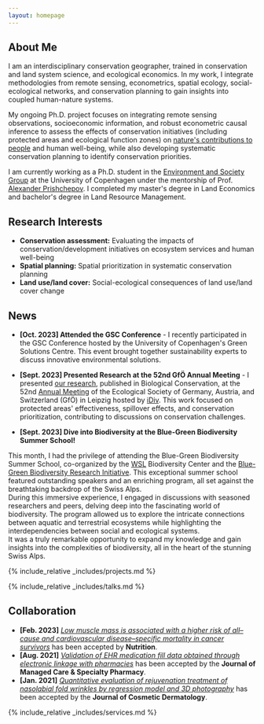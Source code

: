 ```yaml
---
layout: homepage
---
```


## About Me

I am an interdisciplinary conservation geographer, trained in conservation and land system science, and ecological economics. In my work, I integrate methodologies from remote sensing, econometrics, spatial ecology, social-ecological networks, and conservation planning to gain insights into coupled human-nature systems.

My ongoing Ph.D. project focuses on integrating remote sensing observations, socioeconomic information, and robust econometric causal inference to assess the effects of conservation initiatives (including protected areas and ecological function zones) on <a href="https://www.ipbes.net/glossary-tag/natures-contributions-people" target="_blank"> nature's contributions to people</a> and human well-being, while also developing systematic conservation planning to identify conservation priorities.

I am currently working as a Ph.D. student in the <a href="https://ign.ku.dk/english/research/geography/environment-society-developing-countries/" target="_blank"> Environment and Society Group</a> at the University of Copenhagen under the mentorship of Prof.<a href="https://ign.ku.dk/english/employees/geography/?pure=en/persons/501467" target="_blank"> Alexander Prishchepov</a>. I completed my master's degree in Land Economics and bachelor's degree in Land Resource Management.


## Research Interests
- **Conservation assessment:** Evaluating the impacts of conservation/development initiatives on ecosystem services and human well-being
- **Spatial planning:** Spatial prioritization in systematic conservation planning
- **Land use/land cover:** Social-ecological consequences of land use/land cover change


## News
- **[Oct. 2023] Attended the GSC Conference** - I recently participated in the GSC Conference hosted by the University of Copenhagen's Green Solutions Centre. This event brought together sustainability experts to discuss innovative environmental solutions.

- **[Sept. 2023] Presented Research at the 52nd GfÖ Annual Meeting** - I presented <a href="https://doi.org/10.1016/j.biocon.2023.110254" target="_blank"> our research</a>, published in Biological Conservation, at the 52nd <a href="https://www.gfoe-conference.de/index.php?cat=show_start" target="_blank"> Annual Meeting</a> of the Ecological Society of Germany, Austria, and Switzerland (GfÖ) in Leipzig hosted by <a href="https://www.idiv.de/en/index.html" target="_blank"> iDiv</a>. This work focused on protected areas' effectiveness, spillover effects, and conservation prioritization, contributing to discussions on conservation challenges.

- **[Sept. 2023] Dive into Biodiversity at the Blue-Green Biodiversity Summer School!**

This month, I had the privilege of attending the Blue-Green Biodiversity Summer School, co-organized by the <a href="https://www.wsl.ch/en/" target="_blank"> WSL</a> Biodiversity Center and the <a href="https://www.wsl.ch/en/about-wsl/organisation/programmes-and-initiatives/blue-green-biodiversity-research-initiative/"> Blue-Green Biodiversity Research Initiative</a>. This exceptional summer school featured outstanding speakers and an enriching program, all set against the breathtaking backdrop of the Swiss Alps.  
During this immersive experience, I engaged in discussions with seasoned researchers and peers, delving deep into the fascinating world of biodiversity. The program allowed us to explore the intricate connections between aquatic and terrestrial ecosystems while highlighting the interdependencies between social and ecological systems.  
It was a truly remarkable opportunity to expand my knowledge and gain insights into the complexities of biodiversity, all in the heart of the stunning Swiss Alps.



<!-- {% include_relative _includes/publications.md %} -->

{% include_relative _includes/projects.md %}

{% include_relative _includes/talks.md %}







## Collaboration

<!-- - **[Feb. 2020]** Our paper about incremental learning is accepted to CVPR 2020.
- **[Feb. 2020]** We will host the ACM Multimedia Asia 2020 conference in Singapore!
- **[Sept. 2019]** Our paper about few-shot learning is accepted to NeurIPS 2019. -->
- **[Feb. 2023]** <a href="https://www.sciencedirect.com/science/article/pii/S089990072200346X" target="_blank">*Low muscle mass is associated with a higher risk of all–cause and cardiovascular disease–specific mortality in cancer survivors*</a> has been accepted by **Nutrition**. 
- **[Aug. 2021]** <a href="https://www.jmcp.org/doi/full/10.18553/jmcp.2021.27.10.1482" target="_blank">*Validation of EHR medication fill data obtained through electronic linkage with pharmacies*</a> has been accepted by the **Journal of Managed Care & Specialty Pharmacy**.
- **[Jan. 2021]** <a href="https://onlinelibrary.wiley.com/doi/abs/10.1111/jocd.13486" target="_blank">*Quantitative evaluation of rejuvenation treatment of nasolabial fold wrinkles by regression model and 3D photography*</a> has been accepted by the **Journal of Cosmetic Dermatology**.


{% include_relative _includes/services.md %}



